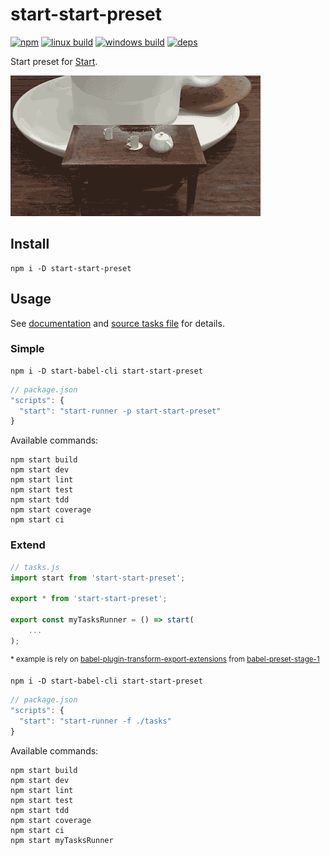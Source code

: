 # start-start-preset

[![npm](https://img.shields.io/npm/v/start-start-preset.svg?style=flat-square)](https://www.npmjs.com/package/start-start-preset)
[![linux build](https://img.shields.io/travis/start-runner/start-preset/master.svg?label=linux&style=flat-square)](https://travis-ci.org/start-runner/start-preset)
[![windows build](https://img.shields.io/appveyor/ci/start-runner/start-preset/master.svg?label=windows&style=flat-square)](https://ci.appveyor.com/project/start-runner/start-preset)
[![deps](https://img.shields.io/gemnasium/start-runner/start-preset.svg?style=flat-square)](https://gemnasium.com/start-runner/start-preset)

Start preset for [Start](https://github.com/start-runner/start).

![recursion](pic.gif)

## Install

```
npm i -D start-start-preset
```

## Usage

See [documentation](https://github.com/start-runner/start#readme) and [source tasks file](lib/index.js) for details.

### Simple

```
npm i -D start-babel-cli start-start-preset
```

```js
// package.json
"scripts": {
  "start": "start-runner -p start-start-preset"
}
```

Available commands:

```
npm start build
npm start dev
npm start lint
npm start test
npm start tdd
npm start coverage
npm start ci
```

### Extend

```js
// tasks.js
import start from 'start-start-preset';

export * from 'start-start-preset';

export const myTasksRunner = () => start(
    ...
);
```

<sup>* example is rely on [babel-plugin-transform-export-extensions](https://babeljs.io/docs/plugins/transform-export-extensions/) from [babel-preset-stage-1](https://babeljs.io/docs/plugins/preset-stage-1/)</sup>

```
npm i -D start-babel-cli start-start-preset
```

```js
// package.json
"scripts": {
  "start": "start-runner -f ./tasks"
}
```

Available commands:

```
npm start build
npm start dev
npm start lint
npm start test
npm start tdd
npm start coverage
npm start ci
npm start myTasksRunner
```
